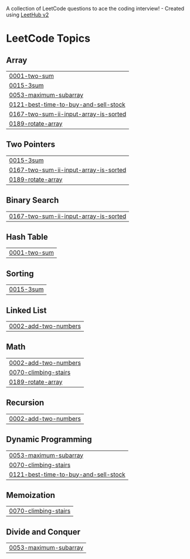 A collection of LeetCode questions to ace the coding interview! - Created using [LeetHub v2](https://github.com/arunbhardwaj/LeetHub-2.0)
<!---LeetCode Topics Start-->
# LeetCode Topics
## Array
|  |
| ------- |
| [0001-two-sum](https://github.com/codexcherry/BitByBit/tree/master/0001-two-sum) |
| [0015-3sum](https://github.com/codexcherry/BitByBit/tree/master/0015-3sum) |
| [0053-maximum-subarray](https://github.com/codexcherry/BitByBit/tree/master/0053-maximum-subarray) |
| [0121-best-time-to-buy-and-sell-stock](https://github.com/codexcherry/BitByBit/tree/master/0121-best-time-to-buy-and-sell-stock) |
| [0167-two-sum-ii-input-array-is-sorted](https://github.com/codexcherry/BitByBit/tree/master/0167-two-sum-ii-input-array-is-sorted) |
| [0189-rotate-array](https://github.com/codexcherry/BitByBit/tree/master/0189-rotate-array) |
## Two Pointers
|  |
| ------- |
| [0015-3sum](https://github.com/codexcherry/BitByBit/tree/master/0015-3sum) |
| [0167-two-sum-ii-input-array-is-sorted](https://github.com/codexcherry/BitByBit/tree/master/0167-two-sum-ii-input-array-is-sorted) |
| [0189-rotate-array](https://github.com/codexcherry/BitByBit/tree/master/0189-rotate-array) |
## Binary Search
|  |
| ------- |
| [0167-two-sum-ii-input-array-is-sorted](https://github.com/codexcherry/BitByBit/tree/master/0167-two-sum-ii-input-array-is-sorted) |
## Hash Table
|  |
| ------- |
| [0001-two-sum](https://github.com/codexcherry/BitByBit/tree/master/0001-two-sum) |
## Sorting
|  |
| ------- |
| [0015-3sum](https://github.com/codexcherry/BitByBit/tree/master/0015-3sum) |
## Linked List
|  |
| ------- |
| [0002-add-two-numbers](https://github.com/codexcherry/BitByBit/tree/master/0002-add-two-numbers) |
## Math
|  |
| ------- |
| [0002-add-two-numbers](https://github.com/codexcherry/BitByBit/tree/master/0002-add-two-numbers) |
| [0070-climbing-stairs](https://github.com/codexcherry/BitByBit/tree/master/0070-climbing-stairs) |
| [0189-rotate-array](https://github.com/codexcherry/BitByBit/tree/master/0189-rotate-array) |
## Recursion
|  |
| ------- |
| [0002-add-two-numbers](https://github.com/codexcherry/BitByBit/tree/master/0002-add-two-numbers) |
## Dynamic Programming
|  |
| ------- |
| [0053-maximum-subarray](https://github.com/codexcherry/BitByBit/tree/master/0053-maximum-subarray) |
| [0070-climbing-stairs](https://github.com/codexcherry/BitByBit/tree/master/0070-climbing-stairs) |
| [0121-best-time-to-buy-and-sell-stock](https://github.com/codexcherry/BitByBit/tree/master/0121-best-time-to-buy-and-sell-stock) |
## Memoization
|  |
| ------- |
| [0070-climbing-stairs](https://github.com/codexcherry/BitByBit/tree/master/0070-climbing-stairs) |
## Divide and Conquer
|  |
| ------- |
| [0053-maximum-subarray](https://github.com/codexcherry/BitByBit/tree/master/0053-maximum-subarray) |
<!---LeetCode Topics End-->